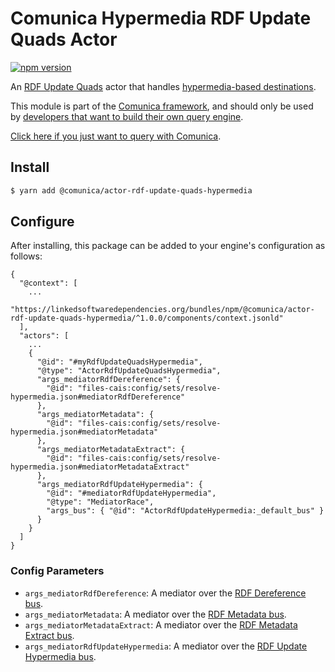 # Comunica Hypermedia RDF Update Quads Actor

[![npm version](https://badge.fury.io/js/%40comunica%2Factor-rdf-update-quads-hypermedia.svg)](https://www.npmjs.com/package/@comunica/actor-rdf-update-quads-hypermedia)

An [RDF Update Quads](https://github.com/comunica/comunica/tree/master/packages/bus-rdf-update-quads) actor
that handles [hypermedia-based destinations](https://comunica.dev/docs/modify/advanced/hypermedia/).

This module is part of the [Comunica framework](https://github.com/comunica/comunica),
and should only be used by [developers that want to build their own query engine](https://comunica.dev/docs/modify/).

[Click here if you just want to query with Comunica](https://comunica.dev/docs/query/).

## Install

```bash
$ yarn add @comunica/actor-rdf-update-quads-hypermedia
```

## Configure

After installing, this package can be added to your engine's configuration as follows:
```text
{
  "@context": [
    ...
    "https://linkedsoftwaredependencies.org/bundles/npm/@comunica/actor-rdf-update-quads-hypermedia/^1.0.0/components/context.jsonld"  
  ],
  "actors": [
    ...
    {
      "@id": "#myRdfUpdateQuadsHypermedia",
      "@type": "ActorRdfUpdateQuadsHypermedia",
      "args_mediatorRdfDereference": {
        "@id": "files-cais:config/sets/resolve-hypermedia.json#mediatorRdfDereference"
      },
      "args_mediatorMetadata": {
        "@id": "files-cais:config/sets/resolve-hypermedia.json#mediatorMetadata"
      },
      "args_mediatorMetadataExtract": {
        "@id": "files-cais:config/sets/resolve-hypermedia.json#mediatorMetadataExtract"
      },
      "args_mediatorRdfUpdateHypermedia": {
        "@id": "#mediatorRdfUpdateHypermedia",
        "@type": "MediatorRace",
        "args_bus": { "@id": "ActorRdfUpdateHypermedia:_default_bus" }
      }
    }
  ]
}
```

### Config Parameters

* `args_mediatorRdfDereference`: A mediator over the [RDF Dereference bus](https://github.com/comunica/comunica/tree/master/packages/bus-rdf-dereference).
* `args_mediatorMetadata`: A mediator over the [RDF Metadata bus](https://github.com/comunica/comunica/tree/master/packages/bus-rdf-metadata).
* `args_mediatorMetadataExtract`: A mediator over the [RDF Metadata Extract bus](https://github.com/comunica/comunica/tree/master/packages/bus-rdf-metadata-extract).
* `args_mediatorRdfUpdateHypermedia`: A mediator over the [RDF Update Hypermedia bus](https://github.com/comunica/comunica/tree/master/packages/bus-rdf-update-hypermedia).
